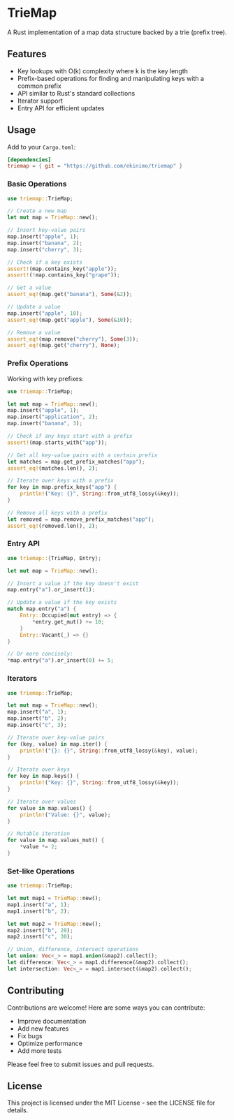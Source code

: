 # TrieMap

A Rust implementation of a map data structure backed by a trie (prefix tree).

## Features

- Key lookups with O(k) complexity where k is the key length
- Prefix-based operations for finding and manipulating keys with a common prefix
- API similar to Rust's standard collections
- Iterator support
- Entry API for efficient updates

## Usage

Add to your `Cargo.toml`:

```toml
[dependencies]
triemap = { git = "https://github.com/ekinimo/triemap" }
```

### Basic Operations

```rust
use triemap::TrieMap;

// Create a new map
let mut map = TrieMap::new();

// Insert key-value pairs
map.insert("apple", 1);
map.insert("banana", 2);
map.insert("cherry", 3);

// Check if a key exists
assert!(map.contains_key("apple"));
assert!(!map.contains_key("grape"));

// Get a value
assert_eq!(map.get("banana"), Some(&2));

// Update a value
map.insert("apple", 10);
assert_eq!(map.get("apple"), Some(&10));

// Remove a value
assert_eq!(map.remove("cherry"), Some(3));
assert_eq!(map.get("cherry"), None);
```

### Prefix Operations

Working with key prefixes:

```rust
use triemap::TrieMap;

let mut map = TrieMap::new();
map.insert("apple", 1);
map.insert("application", 2);
map.insert("banana", 3);

// Check if any keys start with a prefix
assert!(map.starts_with("app"));

// Get all key-value pairs with a certain prefix
let matches = map.get_prefix_matches("app");
assert_eq!(matches.len(), 2);

// Iterate over keys with a prefix
for key in map.prefix_keys("app") {
    println!("Key: {}", String::from_utf8_lossy(&key));
}

// Remove all keys with a prefix
let removed = map.remove_prefix_matches("app");
assert_eq!(removed.len(), 2);
```

### Entry API

```rust
use triemap::{TrieMap, Entry};

let mut map = TrieMap::new();

// Insert a value if the key doesn't exist
map.entry("a").or_insert(1);

// Update a value if the key exists
match map.entry("a") {
    Entry::Occupied(mut entry) => {
        *entry.get_mut() += 10;
    }
    Entry::Vacant(_) => {}
}

// Or more concisely:
*map.entry("a").or_insert(0) += 5;
```

### Iterators

```rust
use triemap::TrieMap;

let mut map = TrieMap::new();
map.insert("a", 1);
map.insert("b", 2);
map.insert("c", 3);

// Iterate over key-value pairs
for (key, value) in map.iter() {
    println!("{}: {}", String::from_utf8_lossy(&key), value);
}

// Iterate over keys
for key in map.keys() {
    println!("Key: {}", String::from_utf8_lossy(&key));
}

// Iterate over values
for value in map.values() {
    println!("Value: {}", value);
}

// Mutable iteration
for value in map.values_mut() {
    *value *= 2;
}
```

### Set-like Operations

```rust
use triemap::TrieMap;

let mut map1 = TrieMap::new();
map1.insert("a", 1);
map1.insert("b", 2);

let mut map2 = TrieMap::new();
map2.insert("b", 20);
map2.insert("c", 30);

// Union, difference, intersect operations
let union: Vec<_> = map1.union(&map2).collect();
let difference: Vec<_> = map1.difference(&map2).collect();
let intersection: Vec<_> = map1.intersect(&map2).collect();
```

## Contributing

Contributions are welcome! Here are some ways you can contribute:

- Improve documentation
- Add new features
- Fix bugs
- Optimize performance
- Add more tests

Please feel free to submit issues and pull requests.

## License

This project is licensed under the MIT License - see the LICENSE file for details.
